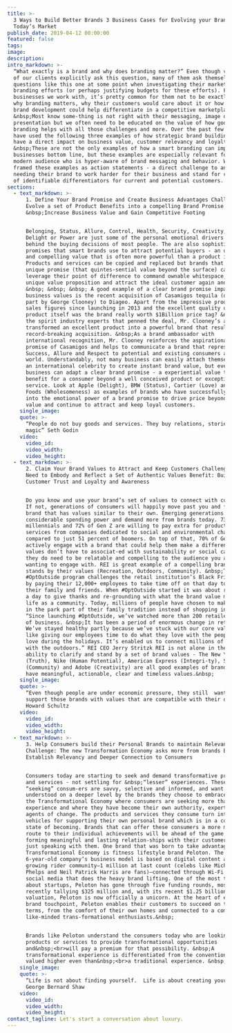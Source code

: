 ```yaml
---
title: >-
  3 Ways to Build Better Brands 3 Business Cases for Evolving your Brand for
  Today’s Market
publish_date: 2019-04-12 00:00:00
featured: false
tags:
image:
description:
intro_markdown: >-
  “What exactly is a brand and why does branding matter?” Even though very few
  of our clients explicitly ask this question, many of them ask themselves
  questions like this one at some point when investigating their marketing or
  branding efforts (or perhaps justifying budgets for these efforts). For many
  businesses we work with, it’s pretty common for them not to be exactly sure
  why branding matters, why their customers would care about it or how better
  brand development could help differentiate in a competitive marketplace.
  &nbsp;Most know some-thing is not right with their messaging, image or
  presentation but we often need to be educated on the value of how good
  branding helps with all those challenges and more. Over the past few years we
  have used the following three examples of how strategic brand building can
  have a direct impact on business value, customer relevancy and loyalty.
  &nbsp;These are not the only examples of how a smart branding can impact a
  businesses bottom line, but these examples are especially relevant for a
  modern audience who is hyper-aware of brand messaging and behavior. We have
  framed these examples as action statements - a direct challenge to anyone
  needing their brand to work harder for their business and stand for clear set
  of identifiable differentiators for current and potential customers. &nbsp;
sections:
  - text_markdown: >-
      1. Define Your Brand Promise and Create Business Advantages Challenge:
      Evolve a set of Product Benefits into a compelling Brand Promise Benefit:
      &nbsp;Increase Business Value and Gain Competitive Footing


      Belonging, Status, Allure, Control, Health, Security, Creativity, Respect,
      Delight or Power are just some of the personal emotional drivers that are
      behind the buying decisions of most people. The are also sophisticated
      promises that smart brands use to attract potential buyers - an unspoken
      and compelling value that is often more powerful than a product itself.
      Products and services can be copied and replaced but brands that have a
      unique promise (that quintes-sential value beyond the surface) can
      leverage their point of difference to command ownable whitespace, craft a
      unique value proposition and attract the ideal customer again and again..
      &nbsp; &nbsp; &nbsp; A good example of a clear brand promise impacting
      business values is the recent acquisition of Casamigos tequila (owned in
      part by George Clooney) to Diageo. Apart from the impressive products’
      sales figures since launching in 2013 and the excellent quality of the
      product itself was the brand really worth $1Billion price tag? &nbsp;To
      the spirit industry experts that penned the deal, Mr. Clooney’s attachment
      transformed an excellent product into a powerful brand that resulted in a
      record-breaking acquisition. &nbsp;As a brand ambassador with
      international recognition, Mr. Clooney reinforces the aspirational brand
      promise of Casamigos and helps to communicate a brand that represents
      Success, Allure and Respect to potential and existing consumers around the
      world. Understandably, not many business can easily attach themselves to
      an international celebrity to create instant brand value, but every
      business can adapt a clear brand promise - a experiential value that ads
      benefit for a consumer beyond a well conceived product or exceptional
      service. Look at Apple (Delight), BMW (Status), Cartier (Love) and Whole
      Foods (Wholesomeness) as examples of brands who have successfully tapped
      into the emotional power of a brand promise to drive price beyond market
      value and continue to attract and keep loyal customers.
    single_image:
    quote: >-
      “People do not buy goods and services. They buy relations, stories and
      magic” Seth Godin
    video:
      video_id:
      video_width:
      video_height:
  - text_markdown: >-
      2. Claim Your Brand Values to Attract and Keep Customers Challenge: Brands
      Need to Embody and Reflect a Set of Authentic Values Benefit: Build
      Customer Trust and Loyalty and Awareness


      Do you know and use your brand’s set of values to connect with customers?
      If not, generations of consumers will happily move past you and find a
      brand that has values similar to their own. Emerging generations have
      considerable spending power and demand more from brands today. 73% of
      millennials and 72% of Gen Z are willing to pay extra for products and
      services from companies dedicated to social and environmental change,
      compared to just 51 percent of boomers. On top of that, 70% of Gen Z would
      actively engage with a brand that could help them make a difference. Brand
      values don’t have to associat-ed with sustainability or social causes but
      they do need to be relatable and compelling to the audience you are
      wanting to engage with. REI is great example of a compelling brand that
      stands by their values (Recreation, Outdoors, Community). &nbsp;Their
      #OptOutside program challenges the retail institution’s Black Friday event
      by paying their 12,000+ employees to take time off on that day to be with
      their family and friends. When #OptOutside started it was about reclaiming
      a day to give thanks and re-grounding with what the brand value most in
      life as a community. Today, millions of people have chosen to make a walk
      in the park part of their family tradition instead of shopping indoors.
      “Since launching #OptOutside, we’ve watched more than 200 retailers go out
      of business. &nbsp;It has been a period of enormous change in retail.
      We’ve stayed healthy partly because we’ve stuck with our core values —
      like giving our employees time to do what they love with the people they
      love during the holidays. It’s enabled us to connect millions of people
      with the outdoors.” REI CEO Jerry Stritzk REI is not alone in their
      ability to clarify and stand by a set of brand values - The New York Times
      (Truth), Nike (Human Potential), American Express (Integri-ty), Starbucks
      (Community) and Adobe (Creativity) are all good examples of brands that
      have meaningful, actionable, clear and timeless values.&nbsp;
    single_image:
    quote: >-
      “Even though people are under economic pressure, they still  want to
      support those brands with values that are compatible with their own”
      Howard Schultz
    video:
      video_id:
      video_width:
      video_height:
  - text_markdown: >-
      3. Help Consumers build their Personal Brands to maintain Relevancy
      Challenge: The new Transformation Economy asks more from brands Benefit:
      Establish Relevancy and Deeper Connection to Consumers


      Consumers today are starting to seek and demand transformative products
      and services - not settling for &nbsp;“lesser” experiences. These
      “seeking” consum-ers are savvy, selective and informed, and want to be
      understood on a deeper level by the brands they choose to embrace. Enter
      the Transformational Economy where consumers are seeking more than mere
      experience and where they have become their own authority, expert and
      agents of change. The products and services they consume turn into
      vehicles for supporting their own personal brand which is in a constant
      state of becoming. Brands that can offer these consumers a more meaningful
      route to their individual achievements will be ahead of the game and
      forming meaningful and lasting relation-ships with their customers, not
      just speaking with them. One brand that was born to take advantage of the
      Transformational Economy is fitness lifestyle brand Peloton. The
      6-year-old company’s business model is based on digital content and a
      growing rider community—1 million at last count (celebs like Michael
      Phelps and Neil Patrick Harris are fans)—connected through Wi-Fi and
      social media that does the heavy brand lifting. One of the most talked
      about startups, Peloton has gone through five funding rounds, most
      recently tallying $325 million and, with its recent $1.25 billion
      valuation, Peloton is now officially a unicorn. At the heart of every
      brand touchpoint, Peleton enables their customers to succeed on their own
      terms, from the comfort of their own homes and connected to a community of
      like-minded trans-formational enthusiasts.&nbsp;


      Brands like Peloton understand the consumers today who are looking for
      products or services to provide transformational opportunities
      and&nbsp;<br>will pay a premium for that possibility. &nbsp;A
      transformational experience is differentiated from the conventional and
      valued higher even than&nbsp;<br>a traditional experience. &nbsp;
    single_image:
    quote: >-
      “Life is not about finding yourself.  Life is about creating yourself”  –
      George Bernard Shaw
    video:
      video_id:
      video_width:
      video_height:
contact_tagline: Let's start a conversation about luxury.
---
```


